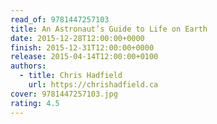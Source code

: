 ```yaml
---
read_of: 9781447257103
title: An Astronaut’s Guide to Life on Earth
date: 2015-12-28T12:00:00+0000
finish: 2015-12-31T12:00:00+0000
release: 2015-04-14T12:00:00+0100
authors:
  - title: Chris Hadfield
    url: https://chrishadfield.ca
cover: 9781447257103.jpg
rating: 4.5
---
```

